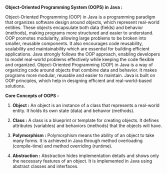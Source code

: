 
**Object-Oriented Programming System (OOPS) in Java :**

Object-Oriented Programming (OOP) in Java is a programming paradigm that organizes software design around objects, which represent real-world entities. These objects 
encapsulate both data (fields) and behavior (methods), making programs more structured and easier to understand. OOP promotes modularity, allowing large problems to be 
broken into smaller, reusable components. It also encourages code reusability, scalability and maintainability which are essential for building efficient applications. 
Java strongly follows the OOP approach, enabling developers to model real-world problems effectively while keeping the code flexible and organized. Object-Oriented 
Programming (OOP) in Java is a way of organizing code around objects that combine data and behavior. It makes programs more modular, reusable and easier to maintain. 
Java is built on OOP principles, which help in designing efficient and real-world-based solutions.

**Core Concepts of OOPS -**

1) **Object :** An object is an instance of a class that represents a real-world
                entity. It holds its own state (data) and behavior (methods).

2) **Class :** A class is a blueprint or template for creating objects. It defines
               attributes (variables) and behaviors (methods) that the objects will have.


5) **Polymorphism :** Polymorphism means the ability of an object to take many forms. It is
                      achieved in Java through method overloading (compile-time) and method
                      overriding (runtime).
                    
6) **Abstraction :** Abstraction hides implementation details and shows only the necessary
                     features of an object. It is implemented in Java using abstract classes
                     and interfaces.

